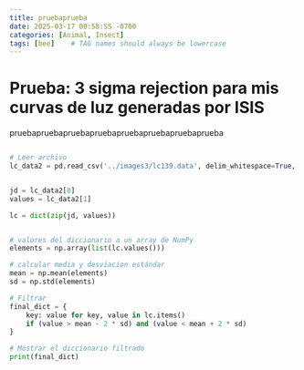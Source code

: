 ```yaml
---
title: pruebaprueba
date: 2025-03-17 00:58:SS -0700
categories: [Animal, Insect]
tags: [bee]    # TAG names should always be lowercase
---
```


# Prueba: 3 sigma rejection para mis curvas de luz generadas por ISIS

pruebapruebapruebapruebapruebapruebapruebaprueba

```python

# Leer archivo
lc_data2 = pd.read_csv('../images3/lc139.data', delim_whitespace=True, header=None)


jd = lc_data2[0]
values = lc_data2[1]

lc = dict(zip(jd, values))


# valores del diccionario a un array de NumPy
elements = np.array(list(lc.values()))

# calcular media y desviacion estándar
mean = np.mean(elements)
sd = np.std(elements)

# Filtrar
final_dict = {
    key: value for key, value in lc.items()
    if (value > mean - 2 * sd) and (value < mean + 2 * sd)
}

# Mostrar el diccionario filtrado
print(final_dict)
```
